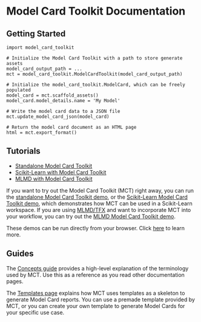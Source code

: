 # Model Card Toolkit Documentation

## Getting Started

    import model_card_toolkit

    # Initialize the Model Card Toolkit with a path to store generate assets
    model_card_output_path = ...
    mct = model_card_toolkit.ModelCardToolkit(model_card_output_path)

    # Initialize the model_card_toolkit.ModelCard, which can be freely populated
    model_card = mct.scaffold_assets()
    model_card.model_details.name = 'My Model'

    # Write the model card data to a JSON file
    mct.update_model_card_json(model_card)

    # Return the model card document as an HTML page
    html = mct.export_format()

## Tutorials

*   [Standalone Model Card Toolkit](https://colab.sandbox.google.com/github/tensorflow/model-card-toolkit/blob/master/model_card_toolkit/documentation/examples/Standalone_Model_Card_Toolkit_Demo.ipynb)
*   [Scikit-Learn with Model Card Toolkit](https://colab.sandbox.google.com/github/tensorflow/model-card-toolkit/blob/master/model_card_toolkit/documentation/examples/Scikit_Learn_Model_Card_Toolkit_Demo.ipynb)
*   [MLMD with Model Card Toolkit](https://colab.sandbox.google.com/github/tensorflow/model-card-toolkit/blob/master/model_card_toolkit/documentation/examples/MLMD_Model_Card_Toolkit_Demo.ipynb)

If you want to try out the Model Card Toolkit (MCT) right away, you can run the
[standalone Model Card Toolkit demo](https://colab.sandbox.google.com/github/tensorflow/model-card-toolkit/blob/master/model_card_toolkit/documentation/examples/Standalone_Model_Card_Toolkit_Demo.ipynb),
or the
[Scikit-Learn Model Card Toolkit demo](https://colab.sandbox.google.com/github/tensorflow/model-card-toolkit/blob/master/model_card_toolkit/documentation/examples/Scikit_Learn_Model_Card_Toolkit_Demo.ipynb),
which demonstrates how MCT can be used in a Scikit-Learn workspace. If you are
using [MLMD/TFX](https://www.tensorflow.org/tfx) and want to incorporate MCT
into your workflow, you can try out the
[MLMD Model Card Toolkit demo](https://colab.sandbox.google.com/github/tensorflow/model-card-toolkit/blob/master/model_card_toolkit/documentation/examples/MLMD_Model_Card_Toolkit_Demo.ipynb).

These demos can be run directly from your browser. Click
[here](https://github.com/tensorflow/model-card-toolkit/blob/master/model_card_toolkit/documentation/examples/README.md)
to learn more.

## Guides

The
[Concepts guide](https://github.com/tensorflow/model-card-toolkit/blob/master/model_card_toolkit/documentation/guide/concepts.md)
provides a high-level explanation of the terminology used by MCT. Use this as a
reference as you read other documentation pages.

The
[Templates page](https://github.com/tensorflow/model-card-toolkit/blob/master/model_card_toolkit/documentation/guide/templates.md)
explains how MCT uses templates as a skeleton to generate Model Card reports.
You can use a premade template provided by MCT, or you can create your own
template to generate Model Cards for your specific use case.
